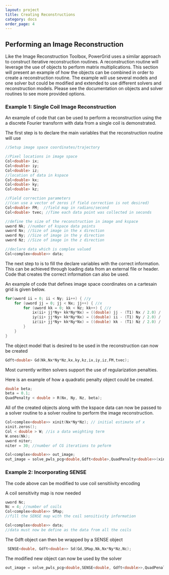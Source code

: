 ```yaml
---
layout: project
title: Creating Reconstructions
category: docs
order_page: 4
---
```

## Performing an Image Reconstruction

Like the Image Reconstruction Toolbox, PowerGrid uses a similar approach to construct iterative reconstruction routines. A reconstruction routine will leverage the use of objects to perform matrix multiplications. This section will present an example of how the objects can be combined in order to create a reconstruction routine.  The example will use several models and one solver but could be modified and extended to use different solvers and reconstruction models.  Please see the documentation on objects and solver routines to see more provided options.

### Example 1: Single Coil Image Reconstruction

An example of code that can be used to perform a reconstruction using the a discrete Fourier transform with data from a single coil is demonstrated.

The first step is to declare the main variables that the reconstruction routine will use

```C++
//Setup image space coordinates/trajectory

//Pixel locations in image space
Col<double> ix;
Col<double> iy;
Col<double> iz;
//location of data in kspace
Col<double> kx;
Col<double> ky;
Col<double> kz;

//Field correction parameters
//(can use a vector of zeros if field correction is not desired)
Col<double> FM;  //field map in radians/second
Col<double> tvec; //Time each data point was collected in seconds

//define the size of the reconstruction in image and kspace
uword Nk; //number of kspace data points
uword Nx; //Size of image in the x direction
uword Ny; //Size of image in the y direction
uword Nz; //Size of image in the z direction

//declare data which is complex valued
Col<complex<double>> data;
```

The next step to is to fill the declare variables with the correct information.  This can be achieved through loading data from an external file or header.   Code that creates the correct information can also be used.

An example of code that defines image space coordinates on a cartesain grid is given below.


```C++
for(uword ii = 0; ii < Ny; ii++) { //y
    for (uword jj = 0; jj < Nx; jj++) { //x
        for (uword kk = 0; kk < Nz; kk++) { //z
            ix(ii+ jj*Ny+ kk*Ny*Nx) = ((double) jj - (T1) Nx / 2.0) / ((double) Nx);
            iy(ii+ jj*Ny+ kk*Ny*Nx) = ((double) ii - (T1) Ny / 2.0) / ((double) Ny);
            iz(ii+ jj*Ny+ kk*Ny*Nx) = ((double) kk - (T1) Nz / 2.0) / ((double) Nz);
        }
    }
}
```
The object model that is desired to be used in the reconstruction can now be created

```c++
Gdft<double> Gd(Nk,Nx*Ny*Nz,kx,ky,kz,ix,iy,iz,FM,tvec);
```
Most currently written solvers support the use of regularization penalties.

Here is an example of how a quadratic penalty object could be created.

```C++
double beta;
beta = 0.1;
QuadPenalty < double > R(Nx, Ny, Nz, beta);
```

All of the created objects along with the kspace data can now be passed to a solver routine to a solver routine to perform the image reconstruction.

```C++
Col<complex<double>> xinit(Nx*Ny*Nz); // initial estimate of x
xinit.zeros();
Col < double > W; //is a data weighting term
W.ones(Nk);
uword niter;
niter = 30; //number of CG iterations to peform

Col<complex<double>> out_image;
out_image = solve_pwls_pcg<double,Gdft<double>,QuadPenalty<double>>(xinit, Gd, W, data, R, niter);
```
### Example 2: Incorporating SENSE

The code above can be modified to use coil sensitiivity encoding

A coil sensitivity map is now needed

```C++
uword Nc;
Nc = 4; //number of coils
Col<complex<double>> SMap;
//fill the SENSE map with the coil sensitivity information

Col<complex<double>> data;
//data must now be define as the data from all the coils
```
The Gdft object can then be wrapped by a SENSE object

```C++
 SENSE<double, Gdft<double>> Sd(Gd,SMap,Nk,Nx*Ny*Nz,Nc);
```
The modified new object can now be used by the solver

```C++
out_image = solve_pwls_pcg<double,SENSE<double, Gdft<double>>,QuadPenalty<double>>(xinit, Sd, W, data, R, niter);
```
